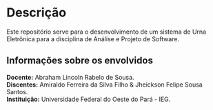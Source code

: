 # Descrição

Este repositório serve para o desenvolvimento de um sistema de Urna Eletrônica para a disciplina de Análise e Projeto de Software.<br>

## Informações sobre os envolvidos
**Docente:** Abraham Lincoln Rabelo de Sousa.<br>
**Discentes:** Amiraldo Ferreira da Silva Filho & Jheickson Felipe Sousa Santos.<br>
**Instituição:** Universidade Federal do Oeste do Pará - IEG.<br>
